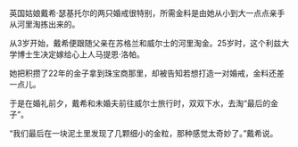英国姑娘戴希·瑟基托尔的两只婚戒很特别，所需金料是由她从小到大一点点亲手从河里淘拣出来的。

从3岁开始，戴希便跟随父亲在苏格兰和威尔士的河里淘金。25岁时，这个利兹大学博士生决定嫁给心上人马提恩·洛帕。

她把积攒了22年的金子拿到珠宝商那里，却被告知若想打造一对婚戒，金料还差一点儿。

于是在婚礼前夕，戴希和未婚夫前往威尔士旅行时，双双下水，去淘“最后的金子”。

“我们最后在一块泥土里发现了几颗细小的金粒，那种感觉太奇妙了。”戴希说。
